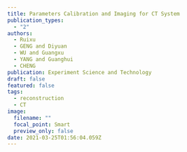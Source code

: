 ```yaml
---
title: Parameters Calibration and Imaging for CT System
publication_types:
  - "2"
authors:
  - Ruixu
  - GENG and Diyuan
  - WU and Guangxu
  - YANG and Guanghui
  - CHENG
publication: Experiment Science and Technology
draft: false
featured: false
tags:
  - reconstruction
  - CT
image:
  filename: ""
  focal_point: Smart
  preview_only: false
date: 2021-03-25T01:56:04.059Z
---
```

